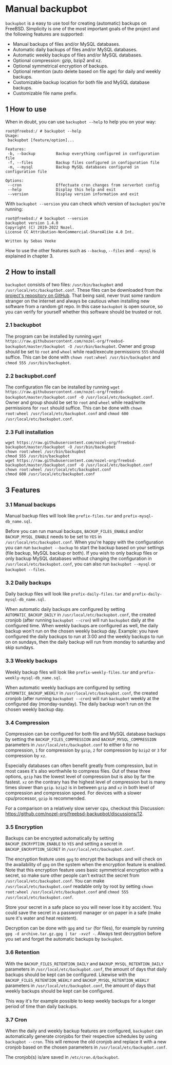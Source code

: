 # Manual backupbot
`backupbot` is a easy to use tool for creating (automatic) backups on FreeBSD. Simplicity is one of the most important goals of the project and the following features are supported:

* Manual backups of files and/or MySQL databases.
* Automatic daily backups of files and/or MySQL databases.
* Automatic weekly backups of files and/or MySQL databases.
* Optional compression: gzip, bzip2 and xz.
* Optional symmetrical encryption of backups.
* Optional retention (auto delete based on file age) for daily and weekly backups.
* Customizable backup location for both file and MySQL database backups.
* Customizable file name prefix.

## 1 How to use
When in doubt, you can use `backupbot --help` to help you on your way:
```
root@freebsd:/ # backupbot --help
Usage:
 backupbot [feature/option]...

Features:
 -b, --backup         Backup everything configured in configuration file
 -f, --files          Backup files configured in configuration file
 -m, --mysql          Backup MySQL databases configured in configuration file

Options:
 --cron               Effectuate cron changes from serverbot config
 --help               Display this help and exit
 --version            Display version information and exit
```
With `backupbot --version` you can check which version of `backupbot` you're running:
```
root@freebsd:/ # backupbot --version
backupbot version 1.4.0
Copyright (C) 2019-2022 Nozel.
License CC Attribution-NonCommercial-ShareAlike 4.0 Int.

Written by Sebas Veeke
```
How to use the other features such as `--backup`, `--files` and `--mysql` is explained in chapter 3.

## 2 How to install
`backupbot` consists of two files: `/usr/bin/backupbot` and `/usr/local/etc/backuptbot.conf`. These files can be downloaded from the [project's repository on GitHub](https://github.com/nozel-org/freebsd-backupbot). That being said, never trust some random stranger on the internet and always be cautious when installing new software from a random git repo. In this case `backupbot` is open source, so you can verify for yourself whether this software should be trusted or not.

### 2.1 backupbot
The program can be installed by running `wget https://raw.githubusercontent.com/nozel-org/freebsd-backupbot/master/backupbot -O /usr/bin/backupbot`. Owner and group should be set to `root` and `wheel` while read/execute permissions `555` should suffice. This can be done with `chown root:wheel /usr/bin/backupbot` and `chmod 555 /usr/bin/backupbot`.

### 2.2 backupbot.conf
The configuration file can be installed by running `wget https://raw.githubusercontent.com/nozel-org/freebsd-backupbot/master/backupbot.conf -O /usr/local/etc/backupbot.conf`. Owner and group should be set to `root` and `wheel` while read/write permissions for `root` should suffice. This can be done with `chown root:wheel /usr/local/etc/backupbot.conf` and `chmod 600 /usr/local/etc/backupbot.conf`.

### 2.3 Full installation
```
wget https://raw.githubusercontent.com/nozel-org/freebsd-backupbot/master/backupbot -O /usr/bin/backupbot
chown root:wheel /usr/bin/backupbot
chmod 555 /usr/bin/backupbot
wget https://raw.githubusercontent.com/nozel-org/freebsd-backupbot/master/backupbot.conf -O /usr/local/etc/backupbot.conf
chown root:wheel /usr/local/etc/backupbot.conf
chmod 600 /usr/local/etc/backupbot.conf
```

## 3 Features
### 3.1 Manual backups
Manual backup files will look like `prefix-files.tar` and `prefix-mysql-db_name.sql`.

Before you can run manual backups, `BACKUP_FILES_ENABLE` and/or `BACKUP_MYSQL_ENABLE` needs to be set to `YES` in `/usr/local/etc/backupbot.conf`. When you're happy with the configuration you can run `backupbot --backup` to start the backup based on your settings (file backup, MySQL backup or both). If you wish to only backup files or only backup MySQL databases without changing the configuration in `/usr/local/etc/backupbot.conf`, you can also run `backupbot --mysql` or `backupbot --files`.

### 3.2 Daily backups
Daily backup files will look like `prefix-daily-files.tar` and `prefix-daily-mysql-db_name.sql`.

When automatic daily backups are configured by setting `AUTOMATIC_BACKUP_DAILY` in `/usr/local/etc/backupbot.conf`, the created cronjob (after running `backupbot --cron`) will run `backupbot` daily at the configured time. When weekly backups are configured as well, the daily backup won't run on the chosen weekly backup day. Example: you have configured the daily backups to run at 3:00 and the weekly backups to run on on sundays, then the daily backup will run from monday to saturday and skip sundays.

### 3.3 Weekly backups
Weekly backup files will look like `prefix-weekly-files.tar` and `prefix-weekly-mysql-db_name.sql`.

When automatic weekly backups are configured by setting `AUTOMATIC_BACKUP_WEEKLY` in `/usr/local/etc/backupbot.conf`, the created cronjob (after running `backupbot --cron`) will run `backupbot` weekly at the configured day (monday-sunday). The daily backup won't run on the chosen weekly backup day.

### 3.4 Compression
Compression can be configured for both file and MySQL database backups by setting the `BACKUP_FILES_COMPRESSION` and `BACKUP_MYSQL_COMPRESSION` parameters in `/usr/local/etc/backupbot.conf` to either `0` for no compression, `1` for compression by `gzip`, `2` for compression by `bzip2` or `3` for compression by `xz`.

Especially databases can often benefit greatly from compression, but in most cases it's also worthwhile to compress files. Out of these three options, `gzip` has the lowest level of compression but is also by far the fastest. `xz` on the contrary has the highest level of compression but is many times slower than `gzip`. `bzip2` is in between `gzip` and `xz` in both level of compression and compression speed. For devices with a slower cpu/processor, `gzip` is recommended.

For a comparison on a relatively slow server cpu, checkout this Discussion: https://github.com/nozel-org/freebsd-backupbot/discussions/12.

### 3.5 Encryption
Backups can be encrypted automatically by setting `BACKUP_ENCRYPTION_ENABLE` to `YES` and setting a secret in `BACKUP_ENCRYPTION_SECRET` in `/usr/local/etc/backupbot.conf`.

The encryption feature uses `gpg` to encrypt the backups and will check on the availability of `gpg` on the system when the encryption feature is enabled. Note that this encryption feature uses basic symmetrical encryption with a secret, so make sure other people can't extract the secret from `/usr/local/etc/backupbot.conf`. You can make `/usr/local/etc/backupbot.conf` readable only by root by setting `chown root:wheel /usr/local/etc/backupbot.conf` and `chmod 555 /usr/local/etc/backupbot.conf`.

Store your secret in a safe place so you will never lose it by accident. You could save the secret in a password manager or on paper in a safe (make sure it's water and heat resistent).

Decryption can be done with `gpg` and `tar` (for files), for example by running `gpg -d archive.tar.gz.gpg | tar -xvzf -`. Always test decryption before you set and forget the automatic backups by `backupbot`.

### 3.6 Retention
With the `BACKUP_FILES_RETENTION_DAILY` and `BACKUP_MYSQL_RETENTION_DAILY` parameters in `/usr/local/etc/backupbot.conf`, the amount of days that daily backups should be kept can be configured. Likewise with the `BACKUP_FILES_RETENTION_WEEKLY` and `BACKUP_MYSQL_RETENTION_WEEKLY` parameters in `/usr/local/etc/backupbot.conf`, the amount of days that weekly backups should be kept can be configured.

This way it's for example possible to keep weekly backups for a longer period of time than daily backups.

### 3.7 Cron
When the daily and weekly backup features are configured, `backupbot` can automatically generate cronjobs for their respective schedules by using `backupbot --cron`. This will remove the old cronjob and replace it with a new cronjob based on the chosen parameters in `/usr/local/etc/backupbot.conf`.

The cronjob(s) is/are saved in `/etc/cron.d/backupbot`.
